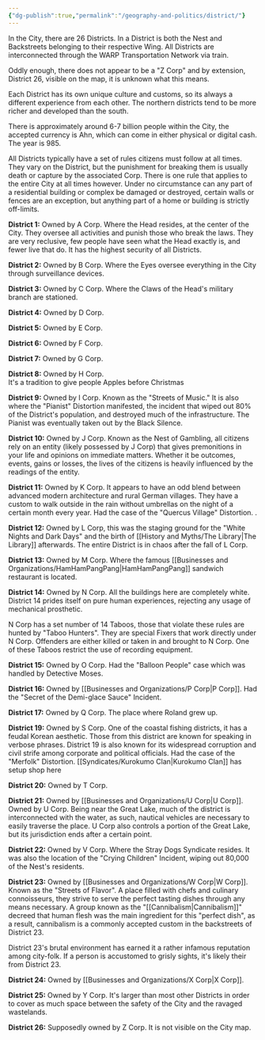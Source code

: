 ```yaml
---
{"dg-publish":true,"permalink":"/geography-and-politics/district/"}
---
```


In the City, there are 26 Districts. In a District is both the Nest and Backstreets belonging to their respective Wing. All Districts are interconnected through the WARP Transportation Network via train.  
  
Oddly enough, there does not appear to be a "Z Corp" and by extension, District 26, visible on the map, it is unknown what this means.  
  
Each District has its own unique culture and customs, so its always a different experience from each other. The northern districts tend to be more richer and developed than the south.

There is approximately around 6-7 billion people within the City, the accepted currency is Ahn, which can come in either physical or digital cash. The year is 985.  
  
All Districts typically have a set of rules citizens must follow at all times. They vary on the District, but the punishment for breaking them is usually death or capture by the associated Corp. There is one rule that applies to the entire City at all times however. Under no circumstance can any part of a residential building or complex be damaged or destroyed, certain walls or fences are an exception, but anything part of a home or building is strictly off-limits.

**District 1:** Owned by A Corp. Where the Head resides, at the center of the City. They oversee all activities and punish those who break the laws. They are very reclusive, few people have seen what the Head exactly is, and fewer live that do. It has the highest security of all Districts.  
  
**District 2:** Owned by B Corp. Where the Eyes oversee everything in the City through surveillance devices.  
  
**District 3:** Owned by C Corp. Where the Claws of the Head's military branch are stationed.  
  
**District 4:** Owned by D Corp.  
  
**District 5:** Owned by E Corp.  
  
**District 6:** Owned by F Corp.  
  
**District 7:** Owned by G Corp.  
  
**District 8:** Owned by H Corp.  
It's a tradition to give people Apples before Christmas
  
**District 9:** Owned by I Corp. Known as the "Streets of Music." It is also where the "Pianist" Distortion manifested, the incident that wiped out 80% of the District's population, and destroyed much of the infrastructure. The Pianist was eventually taken out by the Black Silence.

  
**District 10:** Owned by J Corp. Known as the Nest of Gambling, all citizens rely on an entity (likely possessed by J Corp) that gives premonitions in your life and opinions on immediate matters. Whether it be outcomes, events, gains or losses, the lives of the citizens is heavily influenced by the readings of the entity.  
  
**District 11:** Owned by K Corp. It appears to have an odd blend between advanced modern architecture and rural German villages. They have a custom to walk outside in the rain without umbrellas on the night of a certain month every year. Had the case of the "Quercus Village" Distortion.
.  
  
**District 12:** Owned by L Corp, this was the staging ground for the "White Nights and Dark Days" and the birth of [[History and Myths/The Library\|The Library]] afterwards. The entire District is in chaos after the fall of L Corp.  
  
**District 13:** Owned by M Corp. Where the famous [[Businesses and Organizations/HamHamPangPang\|HamHamPangPang]] sandwich restaurant is located.  
  
**District 14:** Owned by N Corp. All the buildings here are completely white. District 14 prides itself on pure human experiences, rejecting any usage of mechanical prosthetic.

N Corp has a set number of 14 Taboos, those that violate these rules are hunted by "Taboo Hunters". They are special Fixers that work directly under N Corp. Offenders are either killed or taken in and brought to N Corp. One of these Taboos restrict the use of recording equipment.

  
**District 15:** Owned by O Corp. Had the "Balloon People" case which was handled by Detective Moses.  
  
**District 16:** Owned by [[Businesses and Organizations/P Corp\|P Corp]]. Had the "Secret of the Demi-glace Sauce" Incident.  
  
**District 17:** Owned by Q Corp. The place where Roland grew up.  
  
**District 19:** Owned by S Corp. One of the coastal fishing districts, it has a feudal Korean aesthetic. Those from this district are known for speaking in verbose phrases. District 19 is also known for its widespread corruption and civil strife among corporate and political officials. Had the case of the "Merfolk" Distortion. [[Syndicates/Kurokumo Clan\|Kurokumo Clan]] has setup shop here
  
**District 20:** Owned by T Corp.  
  
**District 21:** Owned by [[Businesses and Organizations/U Corp\|U Corp]]. Owned by U Corp. Being near the Great Lake, much of the district is interconnected with the water, as such, nautical vehicles are necessary to easily traverse the place. U Corp also controls a portion of the Great Lake, but its jurisdiction ends after a certain point.  
  
**District 22:** Owned by V Corp. Where the Stray Dogs Syndicate resides. It was also the location of the "Crying Children" Incident, wiping out 80,000 of the Nest's residents.  
  
**District 23:** Owned by [[Businesses and Organizations/W Corp\|W Corp]]. Known as the "Streets of Flavor". A place filled with chefs and culinary connoisseurs, they strive to serve the perfect tasting dishes through any means necessary. A group known as the "[[Cannibalism\|Cannibalism]]" decreed that human flesh was the main ingredient for this "perfect dish", as a result, cannibalism is a commonly accepted custom in the backstreets of District 23.

District 23's brutal environment has earned it a rather infamous reputation among city-folk. If a person is accustomed to grisly sights, it's likely their from District 23.

  
**District 24:** Owned by [[Businesses and Organizations/X Corp\|X Corp]].  
  
**District 25:** Owned by Y Corp. It's larger than most other Districts in order to cover as much space between the safety of the City and the ravaged wastelands.  
  
**District 26:** Supposedly owned by Z Corp. It is not visible on the City map.